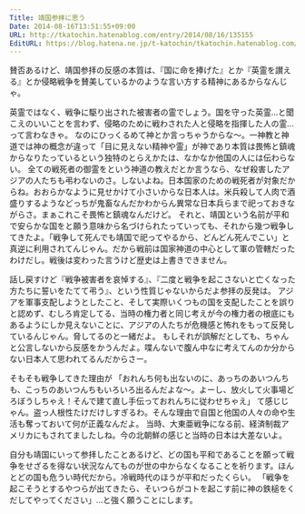 ```yaml
---
Title: 靖国参拝に思う
Date: 2014-08-16T13:51:55+09:00
URL: http://tkatochin.hatenablog.com/entry/2014/08/16/135155
EditURL: https://blog.hatena.ne.jp/t-katochin/tkatochin.hatenablog.com/atom/entry/12921228815730357224
---
```


賛否あるけど、靖国参拝の反感の本質は、『国に命を捧げた』とか『英霊を讃える』とか侵略戦争を賛美しているかのような言い方する精神にあるからなんじゃ。

英霊ではなく、戦争に駆り出された被害者の霊でしょう。国を守った英霊…と聞こえのいいことを言わず、侵略のために戦わされた人と侵略を指揮した人の霊…って言わなきゃ。
なのにひっくるめて神とか言っちゃうからな～。一神教と神道では神の概念が違って「目に見えない精神や霊」が神であり本質は畏怖と鎮魂からなりたっているという独特のとらえかたは、なかなか他国の人には伝わらない。
全ての戦死者の御霊をという神道の教えだとか言うなら、なぜ殺害したアジアの人たちも弔わないのさ。しないよね。日本国家のための戦死者が対象だからね。おおらかなように見せかけて小さいからな日本人は。米兵殺して人肉で酒盛りするようなどっちが鬼畜なんだかわからん異常な日本兵らまで祀っておきながらさ。まぁこれこそ畏怖と鎮魂なんだけど。
それと、靖国という名前が平和で安らかな国をと願う意味から名づけられたっていっても、それから幾つ戦争してきたよ。「戦争して死んでも靖国で祀ってやるから、どんどん死んでこい」と真逆に利用されてんじゃん。だから戦前は国家神道の中心として軍の管轄だったわけだし。戦後は変わった言うけど歴史は上書きできません。

話し戻すけど『戦争被害者を哀悼する』、『二度と戦争を起こさないと亡くなった方たちに誓いをたてて弔う』、という性質じゃないからだよ参拝の反発は。
アジアを軍事支配しようとしたこと、そして実際いくつもの国を支配したことを誤りと認めず、むしろ肯定してる、当時の権力者と同じ考えが今の権力者の根底にもあるようにしか見えないことに、アジアの人たちが危機感と怖れをもって反発しているんじゃん。脅してるのと一緒だよ。
もしそれが誤解だとしても、ちゃんと公言しないから反感をかうんだよ。喋んないで腹ん中なに考えてんのか分からない日本人て思われてるんだからさー。

そもそも戦争してきた理由が
「おれんち何も出ないのに、あっちのあいつんちも、こっちのあいつんちもいろいろ出るんだよな～。よーし、放火して火事場どろぼうしちゃえ！そんで建て直し手伝っておれんちに従わせちゃえ」
て感じじゃん。盗っ人根性たけだけしすぎるわ。そんな理由で自国と他国の人々の命や生活も奪っておいて何が正義なんだよ。
当時、大東亜戦争になる前、経済制裁アメリカにもされてましたしね。今の北朝鮮の感じと当時の日本は大差ないよ。

自分も靖国にいって参拝したことあるけど、どの国も平和であることを願って戦争をせざるを得ない状況なんてものが世の中からなくなることを祈ります。ほんとどの国も危うい時代だから。冷戦時代のほうが平和だったくらい。
「戦争を起こそうとするやつらが出てきたら、そいつらがコトを起こす前に神の鉄槌をくだしてやってください」…と強く願うことにします。
